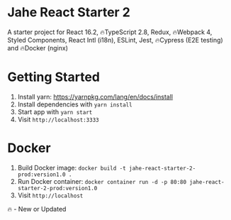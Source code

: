 # Jahe React Starter 2

A starter project for React 16.2, 🔥TypeScript 2.8, Redux, 🔥Webpack 4, Styled Components, React Intl (i18n), ESLint, Jest, 🔥Cypress (E2E testing) and 🔥Docker (nginx)

# Getting Started

1.  Install yarn: https://yarnpkg.com/lang/en/docs/install
2.  Install dependencies with `yarn install`
3.  Start app with `yarn start`
4.  Visit `http://localhost:3333`

# Docker

1.  Build Docker image: `docker build -t jahe-react-starter-2-prod:version1.0 .`
2.  Run Docker container: `docker container run -d -p 80:80 jahe-react-starter-2-prod:version1.0`
3.  Visit `http://localhost`

🔥 - New or Updated

